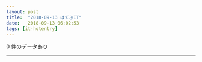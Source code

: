 ```yaml
---
layout: post
title:  "2018-09-13 はてぶIT"
date:   2018-09-13 06:02:53
tags: [it-hotentry]
---
```

0 件のデータあり

<hr>
